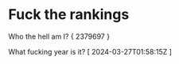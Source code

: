 # Fuck the rankings

Who the hell am I?
{ 2379697 }

What fucking year is it?
[ 2024-03-27T01:58:15Z ]
